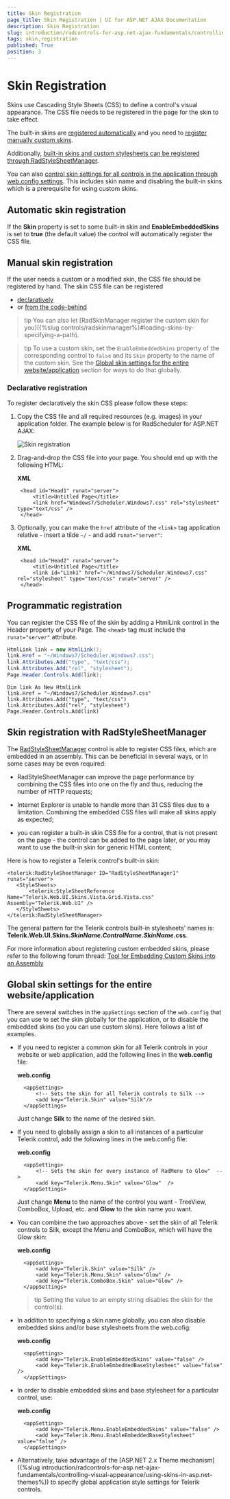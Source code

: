 ```yaml
---
title: Skin Registration
page_title: Skin Registration | UI for ASP.NET AJAX Documentation
description: Skin Registration
slug: introduction/radcontrols-for-asp.net-ajax-fundamentals/controlling-visual-appearance/skin-registration
tags: skin,registration
published: True
position: 3
---
```


# Skin Registration

Skins use Cascading Style Sheets (CSS) to define a control's visual appearance. The CSS file needs to be registered in the page for the skin to take effect.

The built-in skins are [registered automatically](#automatic-skin-registration) and you need to [register manually custom skins](#manual-skin-registration).

Additionally, [built-in skins and custom stylesheets can be registered through RadStyleSheetManager](#skin-registration-with-radstylesheetmanager).

You can also [control skin settings for all controls in the application through web.config settings](#global-skin-settings-for-the-entire-websiteapplication). This includes skin name and disabling the built-in skins which is a prerequisite for using custom skins.

## Automatic skin registration

If the **Skin** property is set to some built-in skin and **EnableEmbeddedSkins** is set to **true** (the default value) the control will automatically register the CSS file.

## Manual skin registration

If the user needs a custom or a modified skin, the CSS file should be registered by hand. The skin CSS file can be registered

* [declaratively](#declarative-registration)
* or [from the code-behind](#programmatic-registration)

>tip You can also let [RadSkinManager register the custom skin for you]({%slug controls/radskinmanager%}#loading-skins-by-specifying-a-path).

>tip To use a custom skin, set the `EnableEmbeddedSkins` property of the corresponding control to `false` and its `Skin` property to the name of the custom skin. See the [Global skin settings for the entire website/application](#global-skin-settings-for-the-entire-websiteapplication) section for ways to do that globally.

### Declarative registration

To register declaratively the skin CSS please follow these steps:

1. Copy the CSS file and all required resources (e.g. images) in your application folder. The example below is for RadScheduler for ASP.NET AJAX:

	![Skin registration](images/introduction-skin_solution_explorer.png)

1. Drag-and-drop the CSS file into your page. You should end up with the following HTML:

	**XML**

		<head id="Head1" runat="server">
			<title>Untitled Page</title>
			<link href="Windows7/Scheduler.Windows7.css" rel="stylesheet" type="text/css" />
		</head> 

1. Optionally, you can make the `href` attribute of the `<link>` tag application relative - insert a tilde `~/` - and add `runat="server"`:

	**XML**

		<head id="Head2" runat="server">
			<title>Untitled Page</title>
			<link id="Link1" href="~/Windows7/Scheduler.Windows7.css" rel="stylesheet" type="text/css" runat="server" />
		</head> 


## Programmatic registration

You can register the CSS file of the skin by adding a HtmlLink control in the Header property of your Page. The `<head>` tag must include the `runat="server"` attribute.


````C#
HtmlLink link = new HtmlLink();
link.Href = "~/Windows7/Scheduler.Windows7.css";
link.Attributes.Add("type", "text/css");
link.Attributes.Add("rel", "stylesheet");
Page.Header.Controls.Add(link);
````
````VB
Dim link As New HtmlLink
link.Href = "~/Windows7/Scheduler.Windows7.css"
link.Attributes.Add("type", "text/css")
link.Attributes.Add("rel", "stylesheet")
Page.Header.Controls.Add(link) 
````


## Skin registration with RadStyleSheetManager

The [RadStyleSheetManager](http://www.telerik.com/help/aspnet-ajax/radstylesheetmanager.html) control is able to register CSS files, which are embedded in an assembly. This can be beneficial in several ways, or in some cases may be even required:

* RadStyleSheetManager can improve the page performance by combining the CSS files into one on the fly and thus, reducing the number of HTTP requests;

* Internet Explorer is unable to handle more than 31 CSS files due to a limitation. Combining the embedded CSS files will make all skins apply as expected;

* you can register a built-in skin CSS file for a control, that is not present on the page - the control can be added to the page later, or you may want to use the built-in skin for generic HTML content;


Here is how to register a Telerik control's built-in skin:


````ASP.NET
<telerik:RadStyleSheetManager ID="RadStyleSheetManager1" runat="server">
   <StyleSheets>
       <telerik:StyleSheetReference Name="Telerik.Web.UI.Skins.Vista.Grid.Vista.css" Assembly="Telerik.Web.UI" />
   </StyleSheets>
</telerik:RadStyleSheetManager> 
````


The general pattern for the Telerik controls built-in stylesheets' names is: **Telerik.Web.UI.Skins._SkinName_._ControlName_._SkinName_.css**.

For more information about registering custom embedded skins, please refer to the following forum thread: [Tool for Embedding Custom Skins into an Assembly](http://www.telerik.com/community/forums/aspnet-ajax/style-builder/tool-for-embedding-custom-skins-into-an-assembly.aspx)



## Global skin settings for the entire website/application

There are several switches in the `appSettings` section of the `web.config` that you can use to set the skin globally for the application, or to disable the embedded skins (so you can use custom skins). Here follows a list of examples.

* If you need to register a common skin for all Telerik controls in your website or web application, add the following lines in the **web.config** file:

	**web.config**

		<appSettings>
			<!-- Sets the skin for all Telerik controls to Silk -->
			<add key="Telerik.Skin" value="Silk"/>
		</appSettings> 

	Just change **Silk** to the name of the desired skin.

* If you need to globally assign a skin to all instances of a particular Telerik control, add the following lines in the web.config file:

	**web.config**

		<appSettings>
			<!-- Sets the skin for every instance of RadMenu to Glow"  -->
			<add key="Telerik.Menu.Skin" value="Glow"  />
		</appSettings> 

	Just change **Menu** to the name of the control you want - TreeView, ComboBox, Upload, etc. and **Glow** to the skin name you want.


* You can combine the two approaches above - set the skin of all Telerik controls to Silk, except the Menu and ComboBox, which will have the Glow skin:

	**web.config**

		<appSettings>
			<add key="Telerik.Skin" value="Silk" />
			<add key="Telerik.Menu.Skin" value="Glow" />
			<add key="Telerik.ComboBox.Skin" value="Glow" />
		</appSettings> 


	>tip Setting the value to an empty string disables the skin for the control(s).

* In addition to specifying a skin name globally, you can also disable embedded skins and/or base stylesheets from the web.cofig:

	**web.config**

		<appSettings>
			<add key="Telerik.EnableEmbeddedSkins" value="false" />
			<add key="Telerik.EnableEmbeddedBaseStylesheet" value="false" />
		</appSettings> 

* In order to disable embedded skins and base stylesheet for a particular control, use:

	**web.config**

		<appSettings>
			<add key="Telerik.Menu.EnableEmbeddedSkins" value="false" />
			<add key="Telerik.Menu.EnableEmbeddedBaseStylesheet" value="false" />
		</appSettings>

* Alternatively, take advantage of the [ASP.NET 2.x Theme mechanism]({%slug introduction/radcontrols-for-asp.net-ajax-fundamentals/controlling-visual-appearance/using-skins-in-asp.net-themes%}) to specify global application style settings for Telerik controls.
